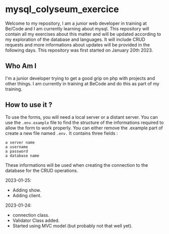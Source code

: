 # mysql_colyseum_exercice

Welcome to my repository, I am a junior web developer in training at Be/Code and I am currently learning about mysql. This repository will contain all my exercises about this matter and will be updated according to my exploration of the database and languages. It will include CRUD requests and more informations about updates will be provided in the following days. This repository was first started on January 20th 2023. 

## Who Am I

I'm a junior developer trying to get a good grip on php with projects and other things. I am currently in training at BeCode and do this as part of my training.

## How to use it ?

To use the forms, you will need a local server or a distant server. You can use the ```.env.example``` file to find the structure of the informations required to allow the form to work properly. You can either remove the .example part of create a new file named ```.env.``` It contains three fields :

    a server name
    a username
    a password
    a database name

These informations will be used when creating the connection to the database for the CRUD operations.

2023-01-25:

- Adding show.
- Adding client.

2023-01-24: 

- connection class.
- Validator Class added.
- Started using MVC model (but probably not that well yet).



